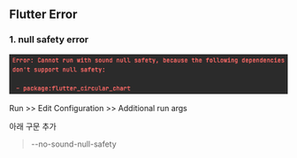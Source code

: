 ## Flutter Error

### 1. null safety error
<img src="images/null_safety.png"/>

Run >> Edit Configuration >> Additional run args 

아래 구문 추가
> --no-sound-null-safety 
